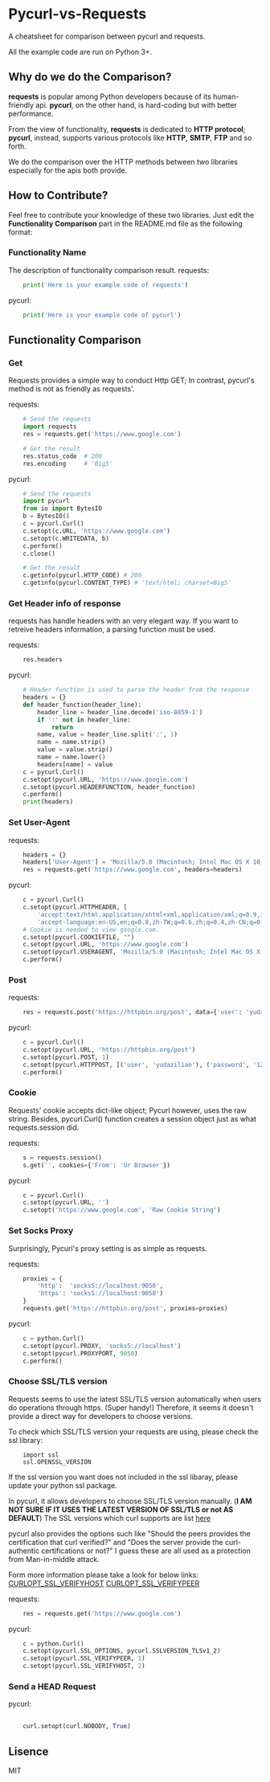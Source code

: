 # Pycurl-vs-Requests
A cheatsheet for comparison between pycurl and requests.

All the example code are run on Python 3+.

## Why do we do the Comparison?
**requests** is popular among Python developers because of its human-friendly api.
**pycurl**, on the other hand, is hard-coding but with better performance.

From the view of functionality, **requests** is dedicated to **HTTP protocol**;
**pycurl**, instead, supports various protocols like **HTTP**, **SMTP**, **FTP** and so forth.

We do the comparison over the HTTP methods between two libraries especially for the apis both provide.

## How to Contribute?
Feel free to contribute your knowledge of these two libraries.
Just edit the **Functionality Comparison** part in the README.md file as the following format:
### Functionality Name
The description of functionality comparison result.
requests:
```python
    print('Here is your example code of requests')
```
pycurl:
```python
    print('Here is your example code of pycurl')
```

## Functionality Comparison 
### Get
Requests provides a simple way to conduct Http GET; 
In contrast, pycurl's method is not as friendly as requests'.

requests:
```python
    # Send the requests
    import requests
    res = requests.get('https://www.google.com')

    # Get the result
    res.status_code  # 200
    res.encoding     # 'Big5'
```
pycurl:
```python
    # Send the requests
    import pycurl
    from io import BytesIO
    b = BytesIO()
    c = pycurl.Curl()
    c.setopt(c.URL, 'https://www.google.com')
    c.setopt(c.WRITEDATA, b)
    c.perform() 
    c.close()

    # Get the result
    c.getinfo(pycurl.HTTP_CODE) # 200
    c.getinfo(pycurl.CONTENT_TYPE) # 'text/html; charset=Big5'
```

### Get Header info of response
requests has handle headers with an very elegant way.
If you want to retreive headers information, a parsing function must be used.

requests:
```python
    res.headers
```

pycurl:
```python
    # Header function is used to parse the header from the response
    headers = {}
    def header_function(header_line):
        header_line = header_line.decode('iso-8859-1')
        if ':' not in header_line:
            return
        name, value = header_line.split(':', 1)
        name = name.strip()
        value = value.strip()
        name = name.lower()
        headers[name] = value
    c = pycurl.Curl()
    c.setopt(pycurl.URL, 'https://www.google.com')
    c.setopt(pycurl.HEADERFUNCTION, header_function)
    c.perform()
    print(headers)
```

### Set User-Agent 
requests:
```python
    headers = {}
    headers['User-Agent'] = 'Mozilla/5.0 (Macintosh; Intel Mac OS X 10_12_6) AppleWebKit/537.36 (KHTML, like Gecko) Chrome/61.0.3163.100 Safari/537.36'
    res = requests.get('https://www.google.com', headers=headers)
```

pycurl:
```python
    c = pycurl.Curl()
    c.setopt(pycurl.HTTPHEADER, [
        'accept:text/html,application/xhtml+xml,application/xml;q=0.9,image/webp,image/apng,*/*;q=0.8',
        'accept-language:en-US,en;q=0.8,zh-TW;q=0.6,zh;q=0.4,zh-CN;q=0.2'])
    # Cookie is needed to view google.com.
    c.setopt(pycurl.COOKIEFILE, "") 
    c.setopt(pycurl.URL, 'https://www.google.com')
    c.setopt(pycurl.USERAGENT, 'Mozilla/5.0 (Macintosh; Intel Mac OS X 10_12_6) AppleWebKit/537.36 (KHTML, like Gecko) Chrome/61.0.3163.100 Safari/537.36')
    c.perform() 
```

### Post
requests:
```python
    res = requests.post('https://httpbin.org/post', data={'user': 'yudazilian', 'password': '12345'})
```
pycurl:
```python
    c = pycurl.Curl()
    c.setopt(pycurl.URL, 'https://httpbin.org/post')
    c.setopt(pycurl.POST, 1)
    c.setopt(pycurl.HTTPPOST, [('user', 'yudazilian'), ('password', '12345')])
    c.perform()
```

### Cookie
Requests' cookie accepts dict-like object; Pycurl however, uses the raw string.
Besides, pycurl.Curl() function creates a session object just as what requests.session did.

requests:
```python
    s = requests.session()
    s.get('', cookies={'From': 'Ur Browser'})
```

pycurl:
```python
    c = pycurl.Curl()
    c.setopt(pycurl.URL, '')
    c.setopt('https://www.google.com', 'Raw Cookie String')
```

### Set Socks Proxy
Surprisingly, Pycurl's proxy setting is as simple as requests. 

requests:
```python
    proxies = {
        'http':  'socks5://localhost:9050',
        'https': 'socks5://localhost:9050')
    }
    requests.get('https://httpbin.org/post', proxies=proxies)
```

pycurl:
```python
    c = python.Curl()
    c.setopt(pycurl.PROXY, 'socks5://localhost')
    c.setopt(pycurl.PROXYPORT, 9050)
    c.perform()
```

### Choose SSL/TLS version
Requests seems to use the latest SSL/TLS version automatically when users do operations through https. (Super handy!)
Therefore, it seems it doesn't provide a direct way for developers to choose versions.

To check which SSL/TLS version your requests are using, please check the ssl library:
```
    import ssl
    ssl.OPENSSL_VERSION
``` 
If the ssl version you want does not included in the ssl libaray, please update your python ssl package.

In pycurl, it allows developers to choose SSL/TLS version manually. (**I AM NOT SURE IF IT USES THE LATEST VERSION OF SSL/TLS or not AS DEFAULT**)
The SSL versions which curl supports are list [here](https://curl.haxx.se/libcurl/c/CURLOPT_SSLVERSION.html)

pycurl also provides the options such like "Should the peers provides the certification that curl verified?" and "Does the server provide the curl-authentic certifications or not?" 
I guess these are all used as a protection from Man-in-middle attack.

Form more information please take a look for below links:
[CURLOPT_SSL_VERIFYHOST](https://curl.haxx.se/libcurl/c/CURLOPT_SSL_VERIFYHOST.html)
[CURLOPT_SSL_VERIFYPEER](https://curl.haxx.se/libcurl/c/CURLOPT_SSL_VERIFYPEER.html)

requests:
```python
    res = requests.get('https://www.google.com')
```

pycurl:
```python
    c = python.Curl()
    c.setopt(pycurl.SSL_OPTIONS, pycurl.SSLVERSION_TLSv1_2) 
    c.setopt(pycurl.SSL_VERIFYPEER, 1)
    c.setopt(pycurl.SSL_VERIFYHOST, 2)
```

### Send a HEAD Request

pycurl:
```python
    
    curl.setopt(curl.NOBODY, True)
```


## Lisence
MIT
